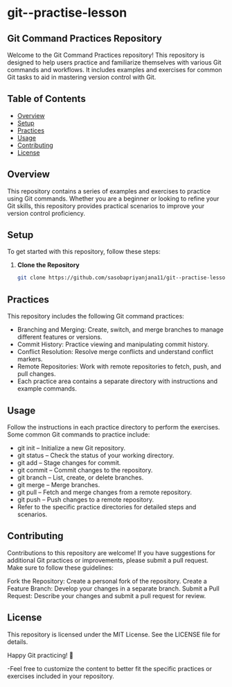 # git--practise-lesson
## Git Command Practices Repository

Welcome to the Git Command Practices repository! This repository is designed to help users practice and familiarize themselves with various Git commands and workflows. It includes examples and exercises for common Git tasks to aid in mastering version control with Git.

## Table of Contents

- [Overview](#overview)
- [Setup](#setup)
- [Practices](#practices)
- [Usage](#usage)
- [Contributing](#contributing)
- [License](#license)

## Overview

This repository contains a series of examples and exercises to practice using Git commands. Whether you are a beginner or looking to refine your Git skills, this repository provides practical scenarios to improve your version control proficiency.

## Setup

To get started with this repository, follow these steps:

1. **Clone the Repository**

   ```bash
   git clone https://github.com/sasobapriyanjana11/git--practise-lesson.git


  ## Practices
This repository includes the following Git command practices:

- Branching and Merging: Create, switch, and merge branches to manage different features or versions.
- Commit History: Practice viewing and manipulating commit history.
- Conflict Resolution: Resolve merge conflicts and understand conflict markers.
- Remote Repositories: Work with remote repositories to fetch, push, and pull changes.
- Each practice area contains a separate directory with instructions and example commands.

 ## Usage
Follow the instructions in each practice directory to perform the exercises. Some common Git commands to practice include:

* git init – Initialize a new Git repository.
* git status – Check the status of your working directory.
* git add – Stage changes for commit.
* git commit – Commit changes to the repository.
* git branch – List, create, or delete branches.
* git merge – Merge branches.
* git pull – Fetch and merge changes from a remote repository.
* git push – Push changes to a remote repository.
* Refer to the specific practice directories for detailed steps and scenarios.

## Contributing
Contributions to this repository are welcome! If you have suggestions for additional Git practices or improvements, please submit a pull request. Make sure to follow these guidelines:

Fork the Repository: Create a personal fork of the repository.
Create a Feature Branch: Develop your changes in a separate branch.
Submit a Pull Request: Describe your changes and submit a pull request for review.

## License
This repository is licensed under the MIT License. See the LICENSE file for details.

Happy Git practicing! 🚀

-Feel free to customize the content to better fit the specific practices or exercises included in your repository.

